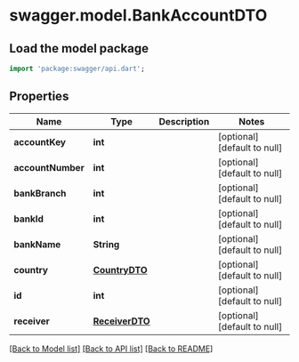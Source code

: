 # swagger.model.BankAccountDTO

## Load the model package
```dart
import 'package:swagger/api.dart';
```

## Properties
Name | Type | Description | Notes
------------ | ------------- | ------------- | -------------
**accountKey** | **int** |  | [optional] [default to null]
**accountNumber** | **int** |  | [optional] [default to null]
**bankBranch** | **int** |  | [optional] [default to null]
**bankId** | **int** |  | [optional] [default to null]
**bankName** | **String** |  | [optional] [default to null]
**country** | [**CountryDTO**](CountryDTO.md) |  | [optional] [default to null]
**id** | **int** |  | [optional] [default to null]
**receiver** | [**ReceiverDTO**](ReceiverDTO.md) |  | [optional] [default to null]

[[Back to Model list]](../README.md#documentation-for-models) [[Back to API list]](../README.md#documentation-for-api-endpoints) [[Back to README]](../README.md)

